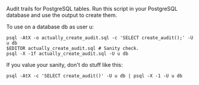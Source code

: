 Audit trails for PostgreSQL tables.  Run this script in your
PostgreSQL database and use the output to create them.

To use on a database db as user u:

    psql -AtX -o actually_create_audit.sql -c 'SELECT create_audit();' -U u db
    $EDITOR actually_create_audit.sql # Sanity check.
    psql -X -1f actually_create_audit.sql -U u db

If you value your sanity, don't do stuff like this:

    psql -AtX -c 'SELECT create_audit()' -U u db | psql -X -1 -U u db
